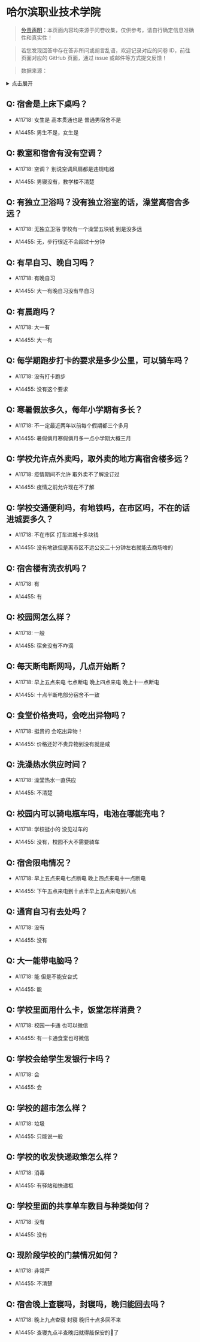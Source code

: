 # 哈尔滨职业技术学院

> [免责声明](https://colleges.chat/#_3)：本页面内容均来源于问卷收集，仅供参考，请自行确定信息准确性和真实性！

> 若您发现回答中存在答非所问或胡言乱语，欢迎记录对应的问卷 ID，前往页面对应的 GitHub 页面，通过 issue 或邮件等方式提交反馈！

> 数据来源：

<details><summary>点击展开</summary>
<ul>
<li>A11718: 匿名 (2022 年 06 月)</li>
<li>A14455: 匿名 (2022 年 07 月)</li>
</ul>
</details>

## Q: 宿舍是上床下桌吗？

- A11718: 女生是 高本贯通也是 普通男宿舍不是

- A14455: 男生不是，女生是

## Q: 教室和宿舍有没有空调？

- A11718: 空调？ 别说空调风扇都是违规电器

- A14455: 男寝没有，教学楼不清楚

## Q: 有独立卫浴吗？没有独立浴室的话，澡堂离宿舍多远？

- A11718: 无独立卫浴 学校有一个澡堂五块钱 到是没多远

- A14455: 无，步行很近不会超过十分钟

## Q: 有早自习、晚自习吗？

- A11718: 有晚自习

- A14455: 大一有晚自习没有早自习

## Q: 有晨跑吗？

- A11718: 大一有

- A14455: 大一有

## Q: 每学期跑步打卡的要求是多少公里，可以骑车吗？

- A11718: 没有打卡跑步

- A14455: 没有这个要求

## Q: 寒暑假放多久，每年小学期有多长？

- A11718: 不一定最近两年以前每个假期都三个多月

- A14455: 暑假俩月寒假俩月多一点小学期大概三月

## Q: 学校允许点外卖吗，取外卖的地方离宿舍楼多远？

- A11718: 疫情期间不允许 取外卖不了解没订过

- A14455: 疫情之前允许现在不了解

## Q: 学校交通便利吗，有地铁吗，在市区吗，不在的话进城要多久？

- A11718: 不在市区 打车进城十多块钱

- A14455: 没有地铁但是离市区不远公交二十分钟左右就能去商场啥的

## Q: 宿舍楼有洗衣机吗？

- A11718: 有

- A14455: 有

## Q: 校园网怎么样？

- A11718: 一般

- A14455: 宿舍没有不咋滴

## Q: 每天断电断网吗，几点开始断？

- A11718: 早上五点来电 七点断电 晚上四点来电 晚上十一点断电

- A14455: 十点半断电部分宿舍不一致

## Q: 食堂价格贵吗，会吃出异物吗？

- A11718: 挺贵的 会吃出异物！

- A14455: 价格还好不贵异物到没有就是咸

## Q: 洗澡热水供应时间？

- A11718: 澡堂热水一直供应

- A14455: 不清楚

## Q: 校园内可以骑电瓶车吗，电池在哪能充电？

- A11718: 学校挺小的 没见过车的

- A14455: 没有，校园不大不需要骑车

## Q: 宿舍限电情况？

- A11718: 早上五点来电七点断电 晚上四点来电十一点断电

- A14455: 下午五点来电到十点半早上五点来电到八点

## Q: 通宵自习有去处吗？

- A11718: 没有

- A14455: 没有

## Q: 大一能带电脑吗？

- A11718: 能 但是不能安台式

- A14455: 能

## Q: 学校里面用什么卡，饭堂怎样消费？

- A11718: 校园一卡通 也可以微信

- A14455: 有一卡通食堂也可微信

## Q: 学校会给学生发银行卡吗？

- A11718: 会

- A14455: 会

## Q: 学校的超市怎么样？

- A11718: 垃圾

- A14455: 只能说一般

## Q: 学校的收发快递政策怎么样？

- A11718: 消毒

- A14455: 有驿站和快递柜

## Q: 学校里面的共享单车数目与种类如何？

- A11718: 没有

- A14455: 没有

## Q: 现阶段学校的门禁情况如何？

- A11718: 非常严

- A14455: 不清楚

## Q: 宿舍晚上查寝吗，封寝吗，晚归能回去吗？

- A11718: 晚上九点查寝 封寝 晚归十点多回不来

- A14455: 查寝九点半查晚归就得敲保安的🚪了

